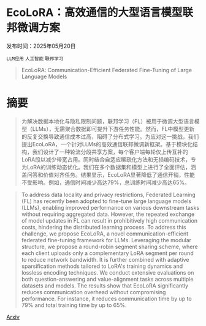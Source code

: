 # EcoLoRA：高效通信的大型语言模型联邦微调方案

发布时间：2025年05月20日

`LLM应用` `人工智能` `联邦学习`

> EcoLoRA: Communication-Efficient Federated Fine-Tuning of Large Language Models

# 摘要

> 为解决数据本地化与隐私限制问题，联邦学习（FL）被用于微调大型语言模型（LLMs），无需聚合数据即可提升下游任务性能。然而，FL中模型更新的反复交换导致通信成本过高，阻碍了分布式学习。为应对这一挑战，我们提出EcoLoRA，一个针对LLMs的高效通信联邦微调新框架。基于模块化结构，我们设计了一种轮流分段共享方案，每个客户端每轮仅上传互补的LoRA段以减少带宽占用。同时结合自适应稀疏化方法和无损编码技术，专为LoRA的训练动态优化。我们在多个数据集和模型上进行了全面评估，涵盖问答和价值对齐任务。结果显示，EcoLoRA显著降低了通信开销，性能不受影响。例如，通信时间减少高达79%，总训练时间减少高达65%。

> To address data locality and privacy restrictions, Federated Learning (FL) has recently been adopted to fine-tune large language models (LLMs), enabling improved performance on various downstream tasks without requiring aggregated data. However, the repeated exchange of model updates in FL can result in prohibitively high communication costs, hindering the distributed learning process. To address this challenge, we propose EcoLoRA, a novel communication-efficient federated fine-tuning framework for LLMs. Leveraging the modular structure, we propose a round-robin segment sharing scheme, where each client uploads only a complementary LoRA segment per round to reduce network bandwidth. It is further combined with adaptive sparsification methods tailored to LoRA's training dynamics and lossless encoding techniques. We conduct extensive evaluations on both question-answering and value-alignment tasks across multiple datasets and models. The results show that EcoLoRA significantly reduces communication overhead without compromising performance. For instance, it reduces communication time by up to 79% and total training time by up to 65%.

[Arxiv](https://arxiv.org/abs/2506.02001)